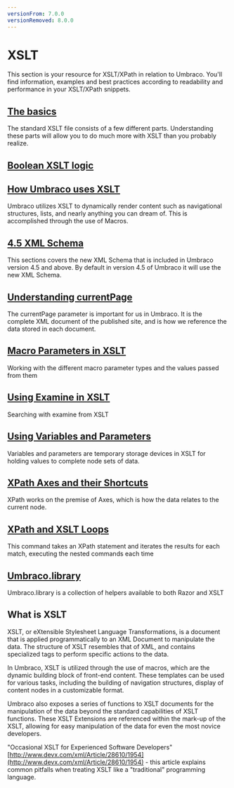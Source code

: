 ```yaml
---
versionFrom: 7.0.0
versionRemoved: 8.0.0
---
```


# XSLT
This section is your resource for XSLT/XPath in relation to Umbraco. You'll find information, examples and best practices according to readability and performance in your XSLT/XPath snippets.

## [The basics](The-Basics.md)
The standard XSLT file consists of a few different parts. Understanding these parts will allow you to do much more with XSLT than you probably realize.

## [Boolean XSLT logic](Some-XSLT-Logic.md)

## [How Umbraco uses XSLT](How-Umbraco-Uses-XSLT.md)
Umbraco utilizes XSLT to dynamically render content such as navigational structures, lists, and nearly anything you can dream of. This is accomplished through the use of Macros.

## [4.5 XML Schema](45-XML-Schema.md)
This sections covers the new XML Schema that is included in Umbraco version 4.5 and above. By default in version 4.5 of Umbraco it will use the new XML Schema.

## [Understanding currentPage](Understanding-currentPage.md)
The currentPage parameter is important for us in Umbraco. It is the complete XML document of the published site, and is how we reference the data stored in each document.

## [Macro Parameters in XSLT](macro-parameters.md)
Working with the different macro parameter types and the values passed from them

## [Using Examine in XSLT](Using-Examine-in-XSLT.md)
Searching with examine from XSLT

## [Using Variables and Parameters](Using-Variables-and-Parameters.md)
Variables and parameters are temporary storage devices in XSLT for holding values to complete node sets of data.

## [XPath Axes and their Shortcuts](XPath-Axes-and-their-Shortcuts.md)
XPath works on the premise of Axes, which is how the data relates to the current node.

## [XPath and XSLT Loops](XPath-and-XSLT-Loops.md)
This command takes an XPath statement and iterates the results for each match, executing the nested commands each time

## [Umbraco.library](Umbraco.Library/index.md)
Umbraco.library is a collection of helpers available to both Razor and XSLT

## What is XSLT
XSLT, or eXtensible Stylesheet Language Transformations, is a document that is applied programmatically to an XML Document to manipulate the data.  The structure of XSLT resembles that of XML, and contains specialized tags to perform specific actions to the data.

In Umbraco, XSLT is utilized through the use of macros, which are the dynamic building block of front-end content. These templates can be used for various tasks, including the building of navigation structures, display of content nodes in a customizable format.

Umbraco also exposes a series of functions to XSLT documents for the manipulation of the data beyond the standard capabilities of XSLT functions. These XSLT Extensions are referenced within the mark-up of the XSLT, allowing for easy manipulation of the data for even the most novice developers.

"Occasional XSLT for Experienced Software Developers" [http://www.devx.com/xml/Article/28610/1954](http://www.devx.com/xml/Article/28610/1954) - this article explains common pitfalls when treating XSLT like a "traditional" programming language.
